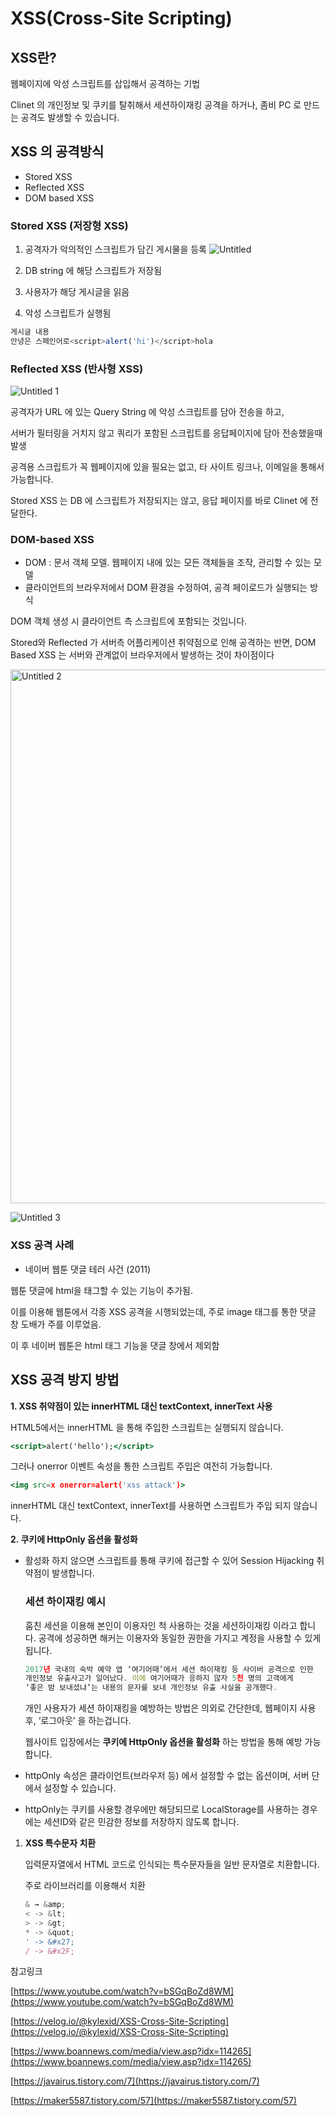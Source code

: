 # XSS(Cross-Site Scripting)

## XSS란?

웹페이지에 악성 스크립트를 삽입해서 공격하는 기법

Clinet 의 개인정보 및 쿠키를 탈취해서 세션하이재킹 공격을 하거나, 좀비 PC 로 만드는 공격도 발생할 수 있습니다.

## XSS 의 공격방식

- Stored XSS
- Reflected XSS
- DOM based XSS

### Stored XSS (저장형 XSS)

1. 공격자가 악의적인 스크립트가 담긴 게시물을 등록
    ![Untitled](https://github.com/limjoohyun2030/CS-study/assets/39722436/00a39d3e-e465-408f-a9cb-939a4c14487f)
    
2. DB string 에 해당 스크립트가 저장됨
3. 사용자가 해당 게시글을 읽음
4. 악성 스크립트가 실행됨

```jsx
게시글 내용
안녕은 스페인어로<script>alert('hi')</script>hola
```

### Reflected XSS (반사형 XSS)
![Untitled 1](https://github.com/limjoohyun2030/CS-study/assets/39722436/4cda0ac8-9244-495a-b4b6-d74ef1288485)

공격자가 URL 에 있는 Query String  에 악성 스크립트를 담아 전송을 하고,

서버가 필터링을 거치지 않고 쿼리가 포함된 스크립트를 응답페이지에 담아 전송했을때 발생

공격용 스크립트가 꼭 웹페이지에 있을 필요는 없고, 타 사이트 링크나, 이메일을 통해서 가능합니다.

Stored XSS 는 DB 에 스크립트가 저장되지는 않고, 응답 페이지를 바로 Clinet 에 전달한다.

### DOM-based XSS

- DOM : 문서 객체 모델. 웹페이지 내에 있는 모든 객체들을 조작, 관리할 수 있는 모델
- 클라이언트의 브라우저에서 DOM 환경을 수정하여, 공격 페이로드가 실행되는 방식

DOM 객체 생성 시 클라이언트 측 스크립트에 포함되는 것입니다.

Stored와 Reflected 가 서버측 어플리케이션 취약점으로 인해 공격하는 반면, DOM Based XSS 는 서버와 관계없이 브라우저에서 발생하는 것이 차이점이다

<img width="854" alt="Untitled 2" src="https://github.com/limjoohyun2030/CS-study/assets/39722436/62c3bdb9-48db-4e78-ab95-be5ca4acb823">

![Untitled 3](https://github.com/limjoohyun2030/CS-study/assets/39722436/0ce45fb9-ed1a-466c-b5e3-969ccda45e7e)



### XSS 공격 사례

- 네이버 웹툰 댓글 테러 사건 (2011)

웹툰 댓글에 html을 태그할 수 있는 기능이 추가됨. 

이를 이용해 웹툰에서 각종 XSS 공격을 시행되었는데, 주로 image 태그를 통한 댓글 창 도배가 주를 이루었음.

이 후 네이버 웹툰은 html 태그 기능을 댓글 창에서 제외함

## XSS 공격 방지 방법

**1. XSS 취약점이 있는 innerHTML 대신 textContext, innerText 사용**

HTML5에서는 innerHTML 을 통해 주입한 스크립트는 실행되지 않습니다.

```jsx
<script>alert('hello');</script>
```

그러나 onerror 이벤트 속성을 통한 스크립트 주입은 여전히 가능합니다.

```jsx
<img src=x onerror=alert('xss attack')>
```

innerHTML 대신 textContext, innerText를 사용하면 스크립트가 주입 되지 않습니다.

**2. 쿠키에 HttpOnly 옵션을 활성화**

- 활성화 하지 않으면 스크립트를 통해 쿠키에 접근할 수 있어 Session Hijacking 취약점이 발생합니다.
    
    ### 세션 하이재킹 예시
    
    훔친 세션을 이용해 본인이 이용자인 척 사용하는 것을 세션하이재킹 이라고 합니다. 공격에 성공하면 해커는 이용자와 동일한 권한을 가지고 계정을 사용할 수 있게 됩니다.
    
    ```jsx
    2017년 국내의 숙박 예약 앱 ‘여기어때’에서 세션 하이재킹 등 사이버 공격으로 인한 
    개인정보 유출사고가 일어났다. 이에 여기어때가 응하지 않자 5천 명의 고객에게 
    ‘좋은 밤 보내셨냐’는 내용의 문자를 보내 개인정보 유출 사실을 공개했다.
    ```
    
    개인 사용자가 세션 하이재킹을 예방하는 방법은 의외로 간단한데, 웹페이지 사용 후, ‘로그아웃’ 을 하는겁니다.
    
    웹사이트 입장에서는 **쿠키에 HttpOnly 옵션을 활성화** 하는 방법을 통해 예방 가능합니다.
    
- httpOnly 속성은 클라이언트(브라우저 등) 에서 설정할 수 없는 옵션이며, 서버 단에서 설정할 수 있습니다.
- httpOnly는 쿠키를 사용할 경우에만 해당되므로 LocalStorage를 사용하는 경우에는 세션ID와 같은 민감한 정보를 저장하지 않도록 합니다.

1. **XSS 특수문자 치환**
    
    입력문자열에서 HTML 코드로 인식되는 특수문자들을 일반 문자열로 치환합니다.
    
    주로 라이브러리를 이용해서 치환
    
    ```jsx
    & → &amp;
    < -> &lt;
    > -> &gt;
    * -> &quot;
    ' -> &#x27;
    / -> &#x2F;
    ```
    

참고링크

[https://www.youtube.com/watch?v=bSGqBoZd8WM](https://www.youtube.com/watch?v=bSGqBoZd8WM)

[https://velog.io/@kylexid/XSS-Cross-Site-Scripting](https://velog.io/@kylexid/XSS-Cross-Site-Scripting)

[https://www.boannews.com/media/view.asp?idx=114265](https://www.boannews.com/media/view.asp?idx=114265)

[https://javairus.tistory.com/7](https://javairus.tistory.com/7)

[https://maker5587.tistory.com/57](https://maker5587.tistory.com/57)
